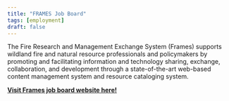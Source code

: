 ```yaml
---
title: "FRAMES Job Board"
tags: [employment]
draft: false
---
```


The Fire Research and Management Exchange System (Frames) supports wildland fire and natural resource professionals and policymakers by promoting and facilitating information and technology sharing, exchange, collaboration, and development through a state-of-the-art web-based content management system and resource cataloging system.

[**Visit Frames job board website here!**](https://www.frames.gov/announcements/current)
    

